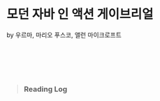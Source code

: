 # 모던 자바 인 액션 게이브리얼 
by 우르마, 마리오 푸스코, 앨런 마이크로프트

<br/>

<br/>
<br/>
<br/>


> ### Reading Log 

<br/>




